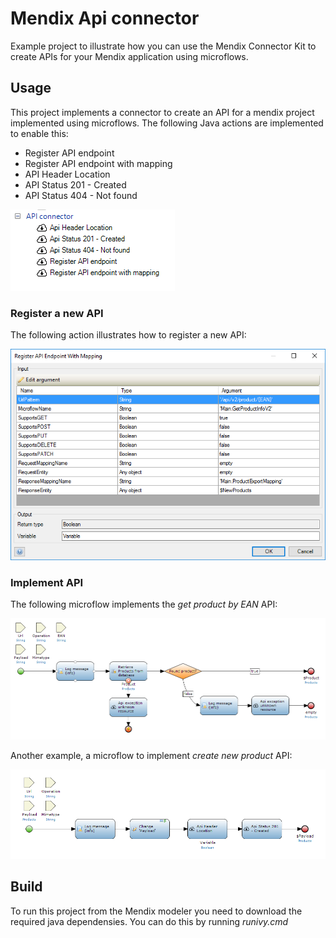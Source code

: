# Mendix Api connector

Example project to illustrate how you can use the Mendix Connector Kit to create APIs for your
Mendix application using microflows.

## Usage

This project implements a connector to create an API for a mendix project implemented using microflows.
The following Java actions are implemented to enable this:
* Register API endpoint
* Register API endpoint with mapping
* API Header Location
* API Status 201 - Created
* API Status 404 - Not found

 ![API connector toolbox actions][4]

### Register a new API

The following action illustrates how to register a new API:

 ![Register API][1]

### Implement API

The following microflow implements the *get product by EAN* API:

 ![Get product by EAN][3]

Another example, a microflow to implement *create new product* API:

 ![Create product][2]

## Build

To run this project from the Mendix modeler you need to download the required java dependensies.
You can do this by running *runivy.cmd*

 [1]: docs/config-get-product-with-mapping.png
 [2]: docs/mf-create-product.png
 [3]: docs/mf-get-product.png
 [4]: docs/toolbox-actions.png
